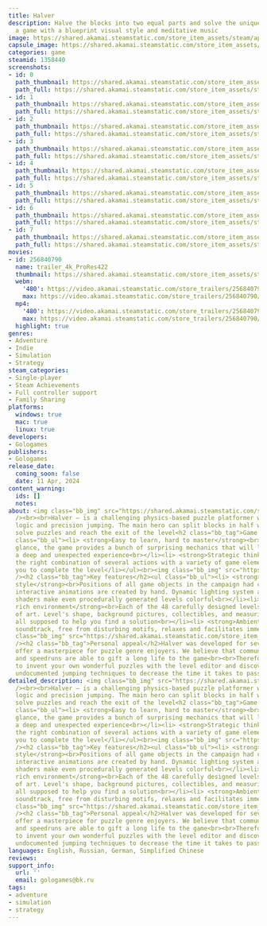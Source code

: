 ```yaml
---
title: Halver
description: Halve the blocks into two equal parts and solve the unique puzzles in
  a game with a blueprint visual style and meditative music
image: https://shared.akamai.steamstatic.com/store_item_assets/steam/apps/1358440/header.jpg?t=1728642401
capsule_image: https://shared.akamai.steamstatic.com/store_item_assets/steam/apps/1358440/capsule_231x87.jpg?t=1728642401
categories: game
steamid: 1358440
screenshots:
- id: 0
  path_thumbnail: https://shared.akamai.steamstatic.com/store_item_assets/steam/apps/1358440/ss_fee1a6952b344a10c8d6d7848796e25561f97217.600x338.jpg?t=1728642401
  path_full: https://shared.akamai.steamstatic.com/store_item_assets/steam/apps/1358440/ss_fee1a6952b344a10c8d6d7848796e25561f97217.1920x1080.jpg?t=1728642401
- id: 1
  path_thumbnail: https://shared.akamai.steamstatic.com/store_item_assets/steam/apps/1358440/ss_28db699bd109e8a2ce3c69f30e3f7de82eff6240.600x338.jpg?t=1728642401
  path_full: https://shared.akamai.steamstatic.com/store_item_assets/steam/apps/1358440/ss_28db699bd109e8a2ce3c69f30e3f7de82eff6240.1920x1080.jpg?t=1728642401
- id: 2
  path_thumbnail: https://shared.akamai.steamstatic.com/store_item_assets/steam/apps/1358440/ss_02cde59a626f967bda1b82999ec2ca8589fe5dc3.600x338.jpg?t=1728642401
  path_full: https://shared.akamai.steamstatic.com/store_item_assets/steam/apps/1358440/ss_02cde59a626f967bda1b82999ec2ca8589fe5dc3.1920x1080.jpg?t=1728642401
- id: 3
  path_thumbnail: https://shared.akamai.steamstatic.com/store_item_assets/steam/apps/1358440/ss_44a28253cc11798c2e0db8c8575619e4779191f8.600x338.jpg?t=1728642401
  path_full: https://shared.akamai.steamstatic.com/store_item_assets/steam/apps/1358440/ss_44a28253cc11798c2e0db8c8575619e4779191f8.1920x1080.jpg?t=1728642401
- id: 4
  path_thumbnail: https://shared.akamai.steamstatic.com/store_item_assets/steam/apps/1358440/ss_8391d34cc44d473c85636637966302137de07b56.600x338.jpg?t=1728642401
  path_full: https://shared.akamai.steamstatic.com/store_item_assets/steam/apps/1358440/ss_8391d34cc44d473c85636637966302137de07b56.1920x1080.jpg?t=1728642401
- id: 5
  path_thumbnail: https://shared.akamai.steamstatic.com/store_item_assets/steam/apps/1358440/ss_28e05bf3f4cb9cd1d904bc76659b91d0cdca6a73.600x338.jpg?t=1728642401
  path_full: https://shared.akamai.steamstatic.com/store_item_assets/steam/apps/1358440/ss_28e05bf3f4cb9cd1d904bc76659b91d0cdca6a73.1920x1080.jpg?t=1728642401
- id: 6
  path_thumbnail: https://shared.akamai.steamstatic.com/store_item_assets/steam/apps/1358440/ss_432bb9ce66c39fa32aa033eb1de83a6e52c56d58.600x338.jpg?t=1728642401
  path_full: https://shared.akamai.steamstatic.com/store_item_assets/steam/apps/1358440/ss_432bb9ce66c39fa32aa033eb1de83a6e52c56d58.1920x1080.jpg?t=1728642401
- id: 7
  path_thumbnail: https://shared.akamai.steamstatic.com/store_item_assets/steam/apps/1358440/ss_10bc15f5a2ad453320e4fadbe764cdc61967c6e4.600x338.jpg?t=1728642401
  path_full: https://shared.akamai.steamstatic.com/store_item_assets/steam/apps/1358440/ss_10bc15f5a2ad453320e4fadbe764cdc61967c6e4.1920x1080.jpg?t=1728642401
movies:
- id: 256840790
  name: trailer_4k_ProRes422
  thumbnail: https://shared.akamai.steamstatic.com/store_item_assets/steam/apps/256840790/movie.293x165.jpg?t=1625132945
  webm:
    '480': https://video.akamai.steamstatic.com/store_trailers/256840790/movie480_vp9.webm?t=1625132945
    max: https://video.akamai.steamstatic.com/store_trailers/256840790/movie_max_vp9.webm?t=1625132945
  mp4:
    '480': https://video.akamai.steamstatic.com/store_trailers/256840790/movie480.mp4?t=1625132945
    max: https://video.akamai.steamstatic.com/store_trailers/256840790/movie_max.mp4?t=1625132945
  highlight: true
genres:
- Adventure
- Indie
- Simulation
- Strategy
steam_categories:
- Single-player
- Steam Achievements
- Full controller support
- Family Sharing
platforms:
  windows: true
  mac: true
  linux: true
developers:
- Gologames
publishers:
- Gologames
release_date:
  coming_soon: false
  date: 11 Apr, 2024
content_warning:
  ids: []
  notes:
about: <img class="bb_img" src="https://shared.akamai.steamstatic.com/store_item_assets/steam/apps/1358440/extras/sort_station.gif?t=1728642401"
  /><br><br>Halver — is a challenging physics-based puzzle platformer with a lot of
  logic and precision jumping. The main hero can split blocks in half with shots to
  solve puzzles and reach the exit of the level<h2 class="bb_tag">Game philosophy</h2><ul
  class="bb_ul"><li> <strong>Easy to learn, hard to master</strong><br>Simple at first
  glance, the game provides a bunch of surprising mechanics that will lead you to
  a deep and unexpected experience<br></li><li> <strong>Strategic thinking</strong><br>Only
  the right combination of several actions with a variety of game elements will allow
  you to complete the level</li></ul><br><img class="bb_img" src="https://shared.akamai.steamstatic.com/store_item_assets/steam/apps/1358440/extras/gutter.gif?t=1728642401"
  /><h2 class="bb_tag">Key features</h2><ul class="bb_ul"><li> <strong>Blueprint visual
  style</strong><br>Positions of all game objects in the campaign had calculated and
  interactive animations are created by hand. Dynamic lighting system and parallax
  shaders make even procedurally generated levels colorful<br></li><li> <strong>Detail
  rich environment</strong><br>Each of the 48 carefully designed levels is a work
  of art. Level's shape, background pictures, collectibles, and measuring lines are
  all supposed to help you find a solution<br></li><li> <strong>Ambient music accompaniment</strong><br>Meditative
  soundtrack, free from disturbing motifs, relaxes and facilitates immersion</li></ul><br><img
  class="bb_img" src="https://shared.akamai.steamstatic.com/store_item_assets/steam/apps/1358440/extras/milky_way.gif?t=1728642401"
  /><h2 class="bb_tag">Personal appeal</h2>Halver was developed for seven years to
  offer a masterpiece for puzzle genre enjoyers. We believe that community-made levels
  and speedruns are able to gift a long life to the game<br><br>Therefore please welcome
  to invent your own wonderful puzzles with the level editor and discover secret,
  undocumented jumping techniques to decrease the time it takes to pass a campaign<br><br>
detailed_description: <img class="bb_img" src="https://shared.akamai.steamstatic.com/store_item_assets/steam/apps/1358440/extras/sort_station.gif?t=1728642401"
  /><br><br>Halver — is a challenging physics-based puzzle platformer with a lot of
  logic and precision jumping. The main hero can split blocks in half with shots to
  solve puzzles and reach the exit of the level<h2 class="bb_tag">Game philosophy</h2><ul
  class="bb_ul"><li> <strong>Easy to learn, hard to master</strong><br>Simple at first
  glance, the game provides a bunch of surprising mechanics that will lead you to
  a deep and unexpected experience<br></li><li> <strong>Strategic thinking</strong><br>Only
  the right combination of several actions with a variety of game elements will allow
  you to complete the level</li></ul><br><img class="bb_img" src="https://shared.akamai.steamstatic.com/store_item_assets/steam/apps/1358440/extras/gutter.gif?t=1728642401"
  /><h2 class="bb_tag">Key features</h2><ul class="bb_ul"><li> <strong>Blueprint visual
  style</strong><br>Positions of all game objects in the campaign had calculated and
  interactive animations are created by hand. Dynamic lighting system and parallax
  shaders make even procedurally generated levels colorful<br></li><li> <strong>Detail
  rich environment</strong><br>Each of the 48 carefully designed levels is a work
  of art. Level's shape, background pictures, collectibles, and measuring lines are
  all supposed to help you find a solution<br></li><li> <strong>Ambient music accompaniment</strong><br>Meditative
  soundtrack, free from disturbing motifs, relaxes and facilitates immersion</li></ul><br><img
  class="bb_img" src="https://shared.akamai.steamstatic.com/store_item_assets/steam/apps/1358440/extras/milky_way.gif?t=1728642401"
  /><h2 class="bb_tag">Personal appeal</h2>Halver was developed for seven years to
  offer a masterpiece for puzzle genre enjoyers. We believe that community-made levels
  and speedruns are able to gift a long life to the game<br><br>Therefore please welcome
  to invent your own wonderful puzzles with the level editor and discover secret,
  undocumented jumping techniques to decrease the time it takes to pass a campaign<br><br>
languages: English, Russian, German, Simplified Chinese
reviews:
support_info:
  url: ''
  email: gologames@bk.ru
tags:
- adventure
- simulation
- strategy
---
```


